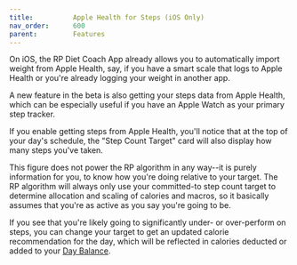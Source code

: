 ```yaml
---
title:          Apple Health for Steps (iOS Only)
nav_order:      600
parent:         Features
---
```


On iOS, the RP Diet Coach App already allows you to automatically import weight from Apple Health, say, if you have a smart scale that logs to Apple Health or you're already logging your weight in another app.

A new feature in the beta is also getting your steps data from Apple Health, which can be especially useful if you have an Apple Watch as your primary step tracker.

If you enable getting steps from Apple Health, you'll notice that at the top of your day's schedule, the "Step Count Target" card will also display how many steps you've taken.

This figure does not power the RP algorithm in any way--it is purely information for you, to know how you're doing relative to your target. The RP algorithm will always only use your committed-to step count target to determine allocation and scaling of calories and macros, so it basically assumes that you're as active as you say you're going to be.

If you see that you're likely going to significantly under- or over-perform on steps, you can change your target to get an updated calorie recommendation for the day, which will be reflected in calories deducted or added to your [Day Balance](/docs/diet-coach-app/1.22-beta/features/day-balance/).